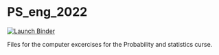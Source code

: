 # PS_eng_2022
<!-- badges: start -->
[![Launch Binder](http://mybinder.org/badge_logo.svg)](https://mybinder.org/v2/gh/Beremi/PS_env/main?urlpath=git-pull%3Frepo%3Dhttps%253A%252F%252Fgithub.com%252FBeremi%252FPS_eng_2022%26urlpath%3Dlab%252Ftree%252FPS_eng_2022%252F%26branch%3Dmain)
<!-- badges: end -->

Files for the computer excercises for the Probability and statistics curse.
